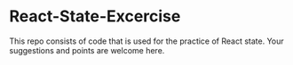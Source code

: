 # React-State-Excercise
This repo consists of code that is used for the practice of React state. Your suggestions and points are welcome here. 
